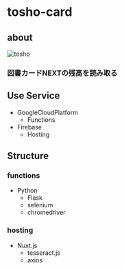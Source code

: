 # tosho-card
## about
![tosho](https://github.com/shun-harutaro/tosho-card/assets/60352276/2a689e89-5451-4f4c-8b54-e03f756c12cb)
### 図書カードNEXTの残高を読み取る
## Use Service
- GoogleCloudPlatform
    - Functions
- Firebase
    - Hosting
## Structure
### functions
- Python
    - Flask
    - selenium
    - chromedriver
### hosting
- Nuxt.js
    - tesseract.js
    - axios

